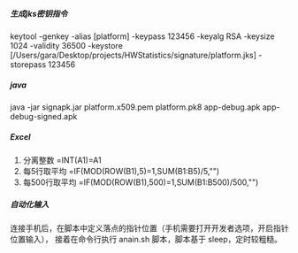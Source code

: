 ##### 生成jks密钥指令
keytool -genkey -alias [platform] -keypass 123456 -keyalg RSA -keysize 1024 -validity 36500 -keystore [/Users/gara/Desktop/projects/HWStatistics/signature/platform.jks] -storepass 123456

##### java
java -jar signapk.jar platform.x509.pem platform.pk8 app-debug.apk app-debug-signed.apk


##### Excel 
1. 分离整数
=INT(A1)=A1
2. 每5行取平均
=IF(MOD(ROW(B1),5)=1,SUM(B1:B5)/5,"")
3. 每500行取平均
=IF(MOD(ROW(B1),500)=1,SUM(B1:B500)/500,"")

##### 自动化输入
连接手机后，在脚本中定义落点的指针位置（手机需要打开开发者选项，开启指针位置输入），
接着在命令行执行 anain.sh 脚本，脚本基于 sleep，定时较粗糙。